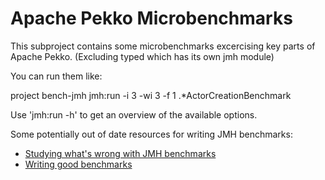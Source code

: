 # Apache Pekko Microbenchmarks

This subproject contains some microbenchmarks excercising key parts of Apache Pekko. (Excluding typed which has its 
own jmh module)


You can run them like:

   project bench-jmh
   jmh:run -i 3 -wi 3 -f 1 .*ActorCreationBenchmark

Use 'jmh:run -h' to get an overview of the available options.

Some potentially out of date resources for writing JMH benchmarks:

* [Studying what's wrong with JMH benchmarks](https://www.researchgate.net/publication/333825812_What's_Wrong_With_My_Benchmark_Results_Studying_Bad_Practices_in_JMH_Benchmarks)
* [Writing good benchmarks](http://tutorials.jenkov.com/java-performance/jmh.html#writing-good-benchmarks)
